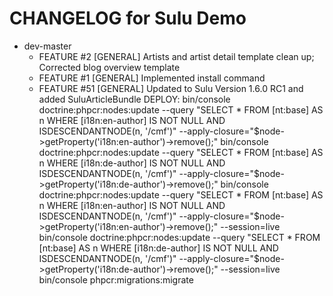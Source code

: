 CHANGELOG for Sulu Demo
=======================

* dev-master
    * FEATURE #2  [GENERAL] Artists and artist detail template clean up; Corrected blog overview template
    * FEATURE #1  [GENERAL] Implemented install command
    * FEATURE #51 [GENERAL] Updated to Sulu Version 1.6.0 RC1 and added SuluArticleBundle
        DEPLOY:
            bin/console doctrine:phpcr:nodes:update --query "SELECT * FROM [nt:base] AS n WHERE [i18n:en-author] IS NOT NULL AND ISDESCENDANTNODE(n, '/cmf')" --apply-closure="\$node->getProperty('i18n:en-author')->remove();"
            bin/console doctrine:phpcr:nodes:update --query "SELECT * FROM [nt:base] AS n WHERE [i18n:de-author] IS NOT NULL AND ISDESCENDANTNODE(n, '/cmf')" --apply-closure="\$node->getProperty('i18n:de-author')->remove();"
            bin/console doctrine:phpcr:nodes:update --query "SELECT * FROM [nt:base] AS n WHERE [i18n:en-author] IS NOT NULL AND ISDESCENDANTNODE(n, '/cmf')" --apply-closure="\$node->getProperty('i18n:en-author')->remove();" --session=live
            bin/console doctrine:phpcr:nodes:update --query "SELECT * FROM [nt:base] AS n WHERE [i18n:de-author] IS NOT NULL AND ISDESCENDANTNODE(n, '/cmf')" --apply-closure="\$node->getProperty('i18n:de-author')->remove();" --session=live
            bin/console phpcr:migrations:migrate

